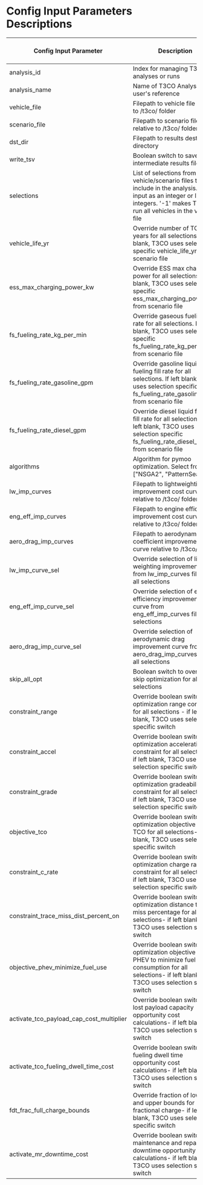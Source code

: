 # Config Input Parameters Descriptions


| **Config Input Parameter**               | **Description**                                                                                                                                                                   | **Data Type(s) Accepted** |
|------------------------------------------|--------------------------------------------------------------------------------------------------------------------------------------------------------------------------------|-----------------------|
| analysis_id                              | Index for managing T3CO analyses or runs                                                                                                                                       | int                   |
| analysis_name                            | Name of T3CO Analysis for user's reference                                                                                                                                     | string                |
| vehicle_file                             | Filepath to vehicle file relative to /t3co/ folder                                                                                                                             | string                |
| scenario_file                            | Filepath to scenario file relative to /t3co/ folder                                                                                                                            | string                |
| dst_dir                                  | Filepath to results destination directory                                                                                                                                      | string                |
| write_tsv                                | Boolean switch to save intermediate results files                                                                                                                              | bool                  |
| selections                               | List of selections from vehicle/scenario files to include in the analysis. Takes input as an integer or list of integers. '-1' makes T3CO run all vehicles in the vehicle file | int/list\[int\]              |
| vehicle_life_yr                          | Override number of TCO years for all selections.. If left blank, T3CO uses selection specific vehicle_life_yr from scenario file                                               | int                   |
| ess_max_charging_power_kw                | Override ESS max charging power for all selections. If left blank, T3CO uses selection specific ess_max_charging_power_kw from scenario file                                   | float                 |
| fs_fueling_rate_kg_per_min               | Override gaseous fueling fill rate for all selections. If left blank, T3CO uses selection specific fs_fueling_rate_kg_per_min from scenario file                               | float                 |
| fs_fueling_rate_gasoline_gpm             | Override gasoline liquid fueling fill rate for all selections. If left blank, T3CO uses selection specific fs_fueling_rate_gasoline_gpm from scenario file                     | float                 |
| fs_fueling_rate_diesel_gpm               | Override diesel liquid fueling fill rate for all selections. If left blank, T3CO uses selection specific fs_fueling_rate_diesel_gpm from scenario file                         | float                 |
| algorithms                               | Algorithm for pymoo optimization. Select from  ["NSGA2", "PatternSearch"]                                                                                                      | string                |
| lw_imp_curves                            | Filepath to lightweighting improvement cost curve relative to /t3co/ folder                                                                                                    | string                |
| eng_eff_imp_curves                       | Filepath to engine efficiency improvement cost curve relative to /t3co/ folder                                                                                                 | string                |
| aero_drag_imp_curves                     | Filepath to aerodynamic drag coefficient improvement cost curve relative to /t3co/ folder                                                                                      | string                |
| lw_imp_curve_sel                         | Override selection of light weighting improvement curve from lw_imp_curves file for all selections                                                                             | string                |
| eng_eff_imp_curve_sel                    | Override selection of engine efficiency improvement curve from eng_eff_imp_curves file for all selections                                                                      | string                |
| aero_drag_imp_curve_sel                  | Override selection of aerodynamic drag improvement curve from aero_drag_imp_curves file for all selections                                                                     | string                |
| skip_all_opt                             | Boolean switch to override skip optimization for all selections                                                                                                                | bool                  |
| constraint_range                         | Override boolean switch for optimization range constraint for all selections - if left blank, T3CO uses selection specific switch                                              | bool                  |
| constraint_accel                         | Override boolean switch for optimization acceleration constraint for all selections- if left blank, T3CO uses selection specific switch                                        | bool                  |
| constraint_grade                         | Override boolean switch for optimization gradeability constraint for all selections- if left blank, T3CO uses selection specific switch                                        | bool                  |
| objective_tco                            | Override boolean switch for optimization objective as TCO for all selections- if left blank, T3CO uses selection specific switch                                               | bool                  |
| constraint_c_rate                        | Override boolean switch for optimization charge rate constraint for all selections- if left blank, T3CO uses selection specific switch                                         | bool                  |
| constraint_trace_miss_dist_percent_on    | Override boolean switch for optimization distance trace miss percentage for all selections- if left blank, T3CO uses selection specific switch                                 | bool                  |
| objective_phev_minimize_fuel_use         | Override boolean switch for optimization objective for PHEV to minimize fuel consumption for all selections- if left blank, T3CO uses selection specific switch                | bool                  |
| activate_tco_payload_cap_cost_multiplier | Override boolean switch for lost payload capacity opportunity cost calculations- if left blank, T3CO uses selection specific switch                                            | bool                  |
| activate_tco_fueling_dwell_time_cost     | Override boolean switch for fueling dwell time opportunity cost calculations- if left blank, T3CO uses selection specific switch                                               | bool                  |
| fdt_frac_full_charge_bounds              | Override fraction of lower and upper bounds for fractional charge- if left blank, T3CO uses selection specific switch                                                          | list                  |
| activate_mr_downtime_cost                | Override boolean switch for maintenance and repair downtime opportunity cost calculations- if left blank, T3CO uses selection specific switch                                  | bool                  |
